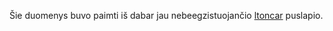 Šie duomenys buvo paimti iš dabar jau nebeegzistuojančio [ltoncar](http://www.ltoncar.lt/) puslapio.
